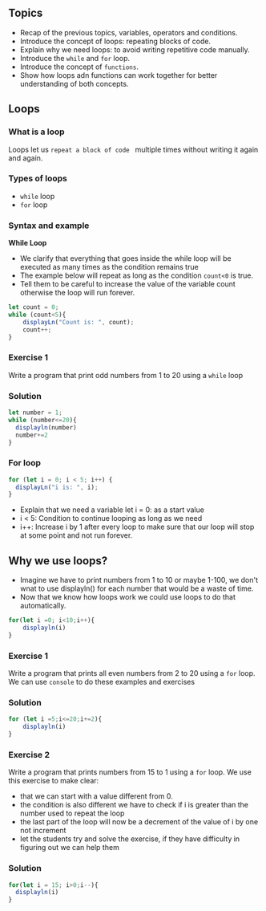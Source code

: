 ## Topics
- Recap of the previous topics, variables, operators and conditions.
- Introduce the concept of loops: repeating blocks of code.
- Explain why we need loops: to avoid writing repetitive code manually.
- Introduce the `while` and `for` loop.
- Introduce the concept of `functions`.
- Show how loops adn functions can work together for better understanding of both concepts.

## Loops
### What is a loop
Loops let us `repeat a block of code ` multiple times without writing it again and again.
### Types of loops
- `while` loop
- `for` loop
### Syntax and example
**__While Loop__**
- We clarify that everything that goes inside the while loop will be executed as many times as the condition remains true 
- The example below will repeat as long as the condition `count<0` is true.
- Tell them to be careful to increase the value of the variable count otherwise the loop will run forever.

``` js
let count = 0;
while (count<5){
    displayLn("Count is: ", count);
    count++;
}
```
### Exercise 1
Write a program that print odd numbers from 1 to 20 using a `while` loop
### Solution
```js
let number = 1;
while (number<=20){
  displayln(number)
  number+=2
}
```
### **__For loop__**
```js
for (let i = 0; i < 5; i++) {
  displayLn("i is: ", i);
}
```
- Explain that we need a variable let i = 0: as a start value
- i < 5: Condition to continue looping as long as we need
- i++: Increase i by 1 after every loop to make sure that our loop will stop at some point and not run forever.

## Why we use loops?
- Imagine we have to print numbers from 1 to 10 or maybe 1-100, we don't wnat to use displayln() for each  number that would be a waste of time.
- Now that we know how loops work we could use loops to do that automatically.

```js
for(let i =0; i<10;i++){
    displayln(i)
}
```
### Exercise 1
Write a program that prints all even numbers from 2 to 20 using a `for` loop.
We can use `console` to do these examples and exercises
### Solution
```js
for (let i =5;i<=20;i+=2){
    displayln(i)
}
```
### Exercise 2
Write a program that prints numbers from 15 to 1 using a `for` loop.
We use this exercise to make clear:
- that we can start with a value different from 0.
- the condition is also different we have to check if i is greater than the number used to repeat the loop
- the last part of the loop will now be a decrement of the value of i by one not increment
- let the students try and solve the exercise, if they have difficulty in figuring out we can help them

### Solution
```js
for(let i = 15; i>0;i--){
  displayln(i)
}
```
